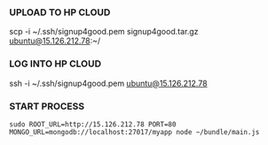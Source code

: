 ### UPLOAD TO HP CLOUD
scp -i ~/.ssh/signup4good.pem signup4good.tar.gz ubuntu@15.126.212.78:~/

### LOG INTO HP CLOUD
ssh -i ~/.ssh/signup4good.pem ubuntu@15.126.212.78

### START PROCESS
`sudo ROOT_URL=http://15.126.212.78 PORT=80 MONGO_URL=mongodb://localhost:27017/myapp node ~/bundle/main.js`
